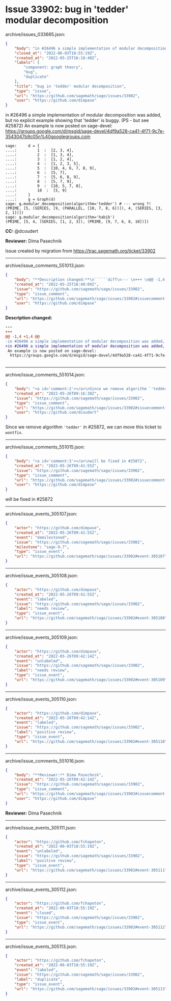 # Issue 33902: bug in 'tedder' modular decomposition

archive/issues_033665.json:
```json
{
    "body": "in #26496 a simple implementation of modular decomposition was added, but no explicit example showing that 'tedder' is buggy. (PS - but see #25872)\nAn example is now posted on sage-devel: \n https://groups.google.com/d/msgid/sage-devel/4df9a528-ca41-4f71-9c7e-3543047b9c05n%40googlegroups.com\n\n```\nsage:     d = {\n....:         1  :  [2, 3, 4],\n....:         2  :  [1, 3, 4],\n....:         3  :  [1, 2, 4],\n....:         4  :  [1, 2, 3, 5],\n....:         5  :  [10, 4, 6, 7, 8, 9],\n....:         6  :  [5, 7],\n....:         7  :  [5, 6, 8, 9],\n....:         8  :  [5, 7, 9],\n....:         9  :  [10, 5, 7, 8],\n....:         10  :  [5, 9]\n....:     }\n....:     g = Graph(d)\nsage: g.modular_decomposition(algorithm='tedder') # --- wrong ?!\n(PRIME, [5, (SERIES, [9, (PARALLEL, [10, 7, 8, 6])]), 4, (SERIES, [3, 2, 1])])\nsage: g.modular_decomposition(algorithm='habib')\n(PRIME, [5, 4, (SERIES, [1, 2, 3]), (PRIME, [9, 7, 6, 8, 10])])\n```\n\n**CC:**  @dcoudert\n\n**Reviewer:** Dima Pasechnik\n\nIssue created by migration from https://trac.sagemath.org/ticket/33902\n\n",
    "closed_at": "2022-06-03T18:55:19Z",
    "created_at": "2022-05-25T16:18:40Z",
    "labels": [
        "component: graph theory",
        "bug",
        "duplicate"
    ],
    "title": "bug in 'tedder' modular decomposition",
    "type": "issue",
    "url": "https://github.com/sagemath/sage/issues/33902",
    "user": "https://github.com/dimpase"
}
```
in #26496 a simple implementation of modular decomposition was added, but no explicit example showing that 'tedder' is buggy. (PS - but see #25872)
An example is now posted on sage-devel: 
 https://groups.google.com/d/msgid/sage-devel/4df9a528-ca41-4f71-9c7e-3543047b9c05n%40googlegroups.com

```
sage:     d = {
....:         1  :  [2, 3, 4],
....:         2  :  [1, 3, 4],
....:         3  :  [1, 2, 4],
....:         4  :  [1, 2, 3, 5],
....:         5  :  [10, 4, 6, 7, 8, 9],
....:         6  :  [5, 7],
....:         7  :  [5, 6, 8, 9],
....:         8  :  [5, 7, 9],
....:         9  :  [10, 5, 7, 8],
....:         10  :  [5, 9]
....:     }
....:     g = Graph(d)
sage: g.modular_decomposition(algorithm='tedder') # --- wrong ?!
(PRIME, [5, (SERIES, [9, (PARALLEL, [10, 7, 8, 6])]), 4, (SERIES, [3, 2, 1])])
sage: g.modular_decomposition(algorithm='habib')
(PRIME, [5, 4, (SERIES, [1, 2, 3]), (PRIME, [9, 7, 6, 8, 10])])
```

**CC:**  @dcoudert

**Reviewer:** Dima Pasechnik

Issue created by migration from https://trac.sagemath.org/ticket/33902





---

archive/issue_comments_551013.json:
```json
{
    "body": "**Description changed:**\n``````diff\n--- \n+++ \n@@ -1,4 +1,4 @@\n-in #26496 a simple implementation of modular decomposition was added, but no explicit example showing that 'tedder' is buggy.\n+in #26496 a simple implementation of modular decomposition was added, but no explicit example showing that 'tedder' is buggy. (PS - but see #25872)\n An example is now posted on sage-devel: \n  https://groups.google.com/d/msgid/sage-devel/4df9a528-ca41-4f71-9c7e-3543047b9c05n%40googlegroups.com\n \n``````\n",
    "created_at": "2022-05-25T16:40:09Z",
    "issue": "https://github.com/sagemath/sage/issues/33902",
    "type": "issue_comment",
    "url": "https://github.com/sagemath/sage/issues/33902#issuecomment-551013",
    "user": "https://github.com/dimpase"
}
```

**Description changed:**
``````diff
--- 
+++ 
@@ -1,4 +1,4 @@
-in #26496 a simple implementation of modular decomposition was added, but no explicit example showing that 'tedder' is buggy.
+in #26496 a simple implementation of modular decomposition was added, but no explicit example showing that 'tedder' is buggy. (PS - but see #25872)
 An example is now posted on sage-devel: 
  https://groups.google.com/d/msgid/sage-devel/4df9a528-ca41-4f71-9c7e-3543047b9c05n%40googlegroups.com
 
``````




---

archive/issue_comments_551014.json:
```json
{
    "body": "<a id='comment:2'></a>\nSince we remove algorithm `'tedder'` in #25872, we can move this ticket to `wontfix`.",
    "created_at": "2022-05-26T09:16:38Z",
    "issue": "https://github.com/sagemath/sage/issues/33902",
    "type": "issue_comment",
    "url": "https://github.com/sagemath/sage/issues/33902#issuecomment-551014",
    "user": "https://github.com/dcoudert"
}
```

<a id='comment:2'></a>
Since we remove algorithm `'tedder'` in #25872, we can move this ticket to `wontfix`.



---

archive/issue_comments_551015.json:
```json
{
    "body": "<a id='comment:3'></a>\nwill be fixed in #25872",
    "created_at": "2022-05-26T09:41:55Z",
    "issue": "https://github.com/sagemath/sage/issues/33902",
    "type": "issue_comment",
    "url": "https://github.com/sagemath/sage/issues/33902#issuecomment-551015",
    "user": "https://github.com/dimpase"
}
```

<a id='comment:3'></a>
will be fixed in #25872



---

archive/issue_events_305107.json:
```json
{
    "actor": "https://github.com/dimpase",
    "created_at": "2022-05-26T09:41:55Z",
    "event": "demilestoned",
    "issue": "https://github.com/sagemath/sage/issues/33902",
    "milestone": "sage-9.7",
    "type": "issue_event",
    "url": "https://github.com/sagemath/sage/issues/33902#event-305107"
}
```



---

archive/issue_events_305108.json:
```json
{
    "actor": "https://github.com/dimpase",
    "created_at": "2022-05-26T09:41:55Z",
    "event": "labeled",
    "issue": "https://github.com/sagemath/sage/issues/33902",
    "label": "needs review",
    "type": "issue_event",
    "url": "https://github.com/sagemath/sage/issues/33902#event-305108"
}
```



---

archive/issue_events_305109.json:
```json
{
    "actor": "https://github.com/dimpase",
    "created_at": "2022-05-26T09:42:14Z",
    "event": "unlabeled",
    "issue": "https://github.com/sagemath/sage/issues/33902",
    "label": "needs review",
    "type": "issue_event",
    "url": "https://github.com/sagemath/sage/issues/33902#event-305109"
}
```



---

archive/issue_events_305110.json:
```json
{
    "actor": "https://github.com/dimpase",
    "created_at": "2022-05-26T09:42:14Z",
    "event": "labeled",
    "issue": "https://github.com/sagemath/sage/issues/33902",
    "label": "positive review",
    "type": "issue_event",
    "url": "https://github.com/sagemath/sage/issues/33902#event-305110"
}
```



---

archive/issue_comments_551016.json:
```json
{
    "body": "**Reviewer:** Dima Pasechnik",
    "created_at": "2022-05-26T09:42:14Z",
    "issue": "https://github.com/sagemath/sage/issues/33902",
    "type": "issue_comment",
    "url": "https://github.com/sagemath/sage/issues/33902#issuecomment-551016",
    "user": "https://github.com/dimpase"
}
```

**Reviewer:** Dima Pasechnik



---

archive/issue_events_305111.json:
```json
{
    "actor": "https://github.com/fchapoton",
    "created_at": "2022-06-03T18:55:19Z",
    "event": "unlabeled",
    "issue": "https://github.com/sagemath/sage/issues/33902",
    "label": "positive review",
    "type": "issue_event",
    "url": "https://github.com/sagemath/sage/issues/33902#event-305111"
}
```



---

archive/issue_events_305112.json:
```json
{
    "actor": "https://github.com/fchapoton",
    "created_at": "2022-06-03T18:55:19Z",
    "event": "closed",
    "issue": "https://github.com/sagemath/sage/issues/33902",
    "type": "issue_event",
    "url": "https://github.com/sagemath/sage/issues/33902#event-305112"
}
```



---

archive/issue_events_305113.json:
```json
{
    "actor": "https://github.com/fchapoton",
    "created_at": "2022-06-03T18:55:19Z",
    "event": "labeled",
    "issue": "https://github.com/sagemath/sage/issues/33902",
    "label": "duplicate",
    "type": "issue_event",
    "url": "https://github.com/sagemath/sage/issues/33902#event-305113"
}
```
